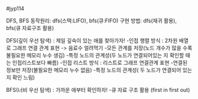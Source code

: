#jyp114

DFS, BFS
동작원리: dfs(스택:LIFO), bfs(큐:FIFO)
구현 방법: dfs(재귀 활용), bfs(큐 자료구조 활용)


DFS(깊이 우선 탐색) : 제일 깊숙이 있는 애를 찾아가자!
-인접 행렬 방식 : 2차원 배열로 그래프 연결 관계 표현 -> 음료수 얼려먹기 
    -모든 관계를 저장(노드 개수가 많을 수록 불필요한 메모리 누수 생김)
    -특정 노드의 관계성(두 노드가 연결되어있는 지 확인할 때는 인접리스트보다 빠름)
-인접 리스트 방식 : 리스트로 그래프 연결관계 표현
    -연결된 정보만 저장(불필요한 메모리 누수 없음)
    -특정 노드의 관계성( 두 노드가 연결되어 있는지 확인 느림)
        

BFS(너비 우선 탐색) : 가까운 애부터 확인하자! 
-큐 자료 구조 활용 (first in first out)




